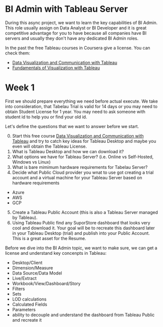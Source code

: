 
# BI Admin with Tableau Server

During this async project, we want to learn the key capabilities of BI Admin. This role usually assign on Data Analyst or BI Developer and it is great competitive advantage for you to have because all companies have BI servers and usually they don't have any dedicated BI Admin roles.

In the past the free Tableau courses in Coursera give a license. You can check them:

- [Data Visualization and Communication with Tableau](https://www.coursera.org/learn/analytics-tableau)
- [Fundamentals of Visualization with Tableau](https://www.coursera.org/learn/data-visualization-tableau?specialization=data-visualization)

# Week 1

First we should prepare everything we need before actual execute. We take into consideration, that Tabelau Trial is valid for 14 days or you may need to obtain Student License for 1 year. You may need to ask someone with student id to help you or find your old id.

Let's define the questions that we want to answer before we start.

0. Start this free course [Data Visualization and Communication with Tableau](https://www.coursera.org/learn/analytics-tableau) and try to catch key ideas for Tableau Desktop and maybe you even will obtain the Tableau License.
1. What is Tableau Desktop and how we can download it?
2. What options we have for Tableau Server? (i.e. Online vs Self-Hosted, Windows vs Linux)
3. What is bare mimimum hardware requirements for Tabelau Server?
4. Decide what Public Cloud provider you wnat to use got creating a trial account and a virtual machine for your Tableau Server based on hardware requirements
  - Azure
  - AWS
  - GCP
5. Create a Tableau Public Account (this is also a Tableau Server managed by Tableau).
6. Using Tableau Public find any SuporStore dashboard that looks very cool and download it. Your goal will be to recreate this dashboard later in your Tableau Desktop (trial) and publish into your Public Account. This is a great asset for the Resume.

Before we dive into the BI Admin topic, we want to make sure, we can get a license and understand key concenpts in Tableau:
- Desktop/Client
- Dimension/Measure
- Data Source/Data Model
- Live/Extract
- Workbook/View/Dashboard/Story
- Filters
- Sets
- LOD calculations
- Calculated Fields
- Parameters
- ability to decouple and understand the dashboard from Tableau Public and recreate it

